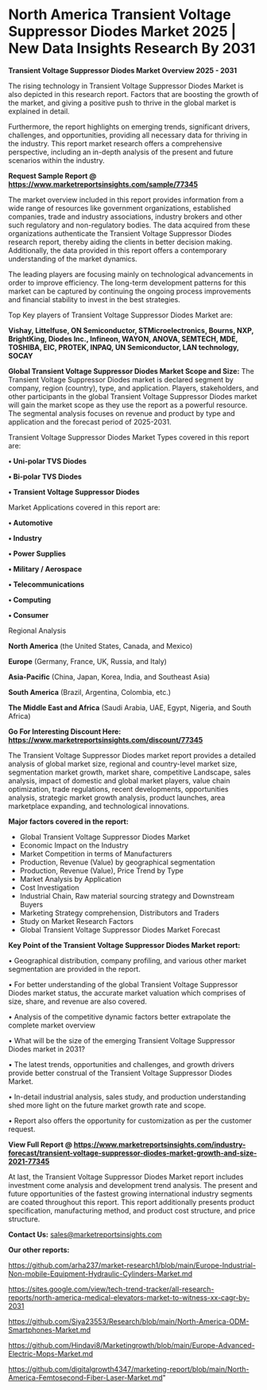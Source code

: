 # North America Transient Voltage Suppressor Diodes Market 2025 | New Data Insights Research By 2031

<Strong> Transient Voltage Suppressor Diodes Market Overview 2025 - 2031</strong>

The rising technology in Transient Voltage Suppressor Diodes Market is also depicted in this research report. Factors that are boosting the growth of the market, and giving a positive push to thrive in the global market is explained in detail.

Furthermore, the report highlights on emerging trends, significant drivers, challenges, and opportunities, providing all necessary data for thriving in the industry. This report market research offers a comprehensive perspective, including an in-depth analysis of the present and future scenarios within the industry.

<strong>Request Sample Report @ <a href=https://www.marketreportsinsights.com/sample/77345>https://www.marketreportsinsights.com/sample/77345</a></strong>

The market overview included in this report provides information from a wide range of resources like government organizations, established companies, trade and industry associations, industry brokers and other such regulatory and non-regulatory bodies. The data acquired from these organizations authenticate the Transient Voltage Suppressor Diodes research report, thereby aiding the clients in better decision making. Additionally, the data provided in this report offers a contemporary understanding of the market dynamics.

The leading players are focusing mainly on technological advancements in order to improve efficiency. The long-term development patterns for this market can be captured by continuing the ongoing process improvements and financial stability to invest in the best strategies.

Top Key players of Transient Voltage Suppressor Diodes Market are:

<strong>Vishay, Littelfuse, ON Semiconductor, STMicroelectronics, Bourns, NXP, BrightKing, Diodes Inc., Infineon, WAYON, ANOVA, SEMTECH, MDE, TOSHIBA, EIC, PROTEK, INPAQ, UN Semiconductor, LAN technology, SOCAY</strong>

<strong><b>Global Transient Voltage Suppressor Diodes Market Scope and Size:</b></strong>
The Transient Voltage Suppressor Diodes market is declared segment by company, region (country), type, and application. Players, stakeholders, and other participants in the global Transient Voltage Suppressor Diodes market will gain the market scope as they use the report as a powerful resource. The segmental analysis focuses on revenue and product by type and application and the forecast period of 2025-2031.

Transient Voltage Suppressor Diodes Market Types covered in this report are:

<strong>• Uni-polar TVS Diodes

• Bi-polar TVS Diodes

• Transient Voltage Suppressor Diodes</strong>

Market Applications covered in this report are:

<strong>• Automotive

• Industry

• Power Supplies

• Military / Aerospace

• Telecommunications

• Computing

• Consumer</strong> 

Regional Analysis

<strong>North America</strong> (the United States, Canada, and Mexico)

<strong>Europe</strong> (Germany, France, UK, Russia, and Italy)

<strong>Asia-Pacific</strong> (China, Japan, Korea, India, and Southeast Asia)

<strong>South America</strong> (Brazil, Argentina, Colombia, etc.)

<strong>The Middle East and Africa</strong> (Saudi Arabia, UAE, Egypt, Nigeria, and South Africa)

<strong>Go For Interesting Discount Here: <a href=https://www.marketreportsinsights.com/discount/77345>https://www.marketreportsinsights.com/discount/77345</a></strong>

The Transient Voltage Suppressor Diodes market report provides a detailed analysis of global market size, regional and country-level market size, segmentation market growth, market share, competitive Landscape, sales analysis, impact of domestic and global market players, value chain optimization, trade regulations, recent developments, opportunities analysis, strategic market growth analysis, product launches, area marketplace expanding, and technological innovations.

<strong><b>Major factors covered in the report:</b></strong>
<ul>
  <li>Global Transient Voltage Suppressor Diodes Market </li>
  <li>Economic Impact on the Industry</li>
  <li>Market Competition in terms of Manufacturers</li>
  <li>Production, Revenue (Value) by geographical segmentation</li>
  <li>Production, Revenue (Value), Price Trend by Type</li>
  <li>Market Analysis by Application</li>
  <li>Cost Investigation</li>
  <li>Industrial Chain, Raw material sourcing strategy and Downstream Buyers</li>
  <li>Marketing Strategy comprehension, Distributors and Traders</li>
  <li>Study on Market Research Factors</li>
  <li>Global Transient Voltage Suppressor Diodes Market Forecast</li>
</ul>

<strong><b>Key Point of the Transient Voltage Suppressor Diodes Market report:</b></strong>

• Geographical distribution, company profiling, and various other market segmentation are provided in the report.

• For better understanding of the global Transient Voltage Suppressor Diodes market status, the accurate market valuation which comprises of size, share, and revenue are also covered.

• Analysis of the competitive dynamic factors better extrapolate the complete market overview

• What will be the size of the emerging Transient Voltage Suppressor Diodes market in 2031?

• The latest trends, opportunities and challenges, and growth drivers provide better construal of the Transient Voltage Suppressor Diodes Market.

• In-detail industrial analysis, sales study, and production understanding shed more light on the future market growth rate and scope.

• Report also offers the opportunity for customization as per the customer request.

<strong><b>View Full Report @ <a href=https://www.marketreportsinsights.com/industry-forecast/transient-voltage-suppressor-diodes-market-growth-and-size-2021-77345>https://www.marketreportsinsights.com/industry-forecast/transient-voltage-suppressor-diodes-market-growth-and-size-2021-77345</a></b></strong>


At last, the Transient Voltage Suppressor Diodes Market report includes investment come analysis and development trend analysis. The present and future opportunities of the fastest growing international industry segments are coated throughout this report. This report additionally presents product specification, manufacturing method, and product cost structure, and price structure.

<strong>Contact Us:</strong>
sales@marketreportsinsights.com

<strong>Our other reports:</strong>

<a href=https://github.com/arha237/market-research1/blob/main/Europe-Industrial-Non-mobile-Equipment-Hydraulic-Cylinders-Market.md>https://github.com/arha237/market-research1/blob/main/Europe-Industrial-Non-mobile-Equipment-Hydraulic-Cylinders-Market.md</a>

<a href=https://sites.google.com/view/tech-trend-tracker/all-research-reports/north-america-medical-elevators-market-to-witness-xx-cagr-by-2031>https://sites.google.com/view/tech-trend-tracker/all-research-reports/north-america-medical-elevators-market-to-witness-xx-cagr-by-2031</a>

<a href=https://github.com/Siya23553/Research/blob/main/North-America-ODM-Smartphones-Market.md>https://github.com/Siya23553/Research/blob/main/North-America-ODM-Smartphones-Market.md</a>

<a href=https://github.com/Hindavi8/Marketingrowth/blob/main/Europe-Advanced-Electric-Mops-Market.md>https://github.com/Hindavi8/Marketingrowth/blob/main/Europe-Advanced-Electric-Mops-Market.md</a>

<a href=https://github.com/digitalgrowth4347/marketing-report/blob/main/North-America-Femtosecond-Fiber-Laser-Market.md>https://github.com/digitalgrowth4347/marketing-report/blob/main/North-America-Femtosecond-Fiber-Laser-Market.md</a>"
